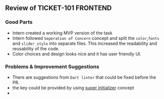 ## Review of TICKET-101 FRONTEND

### Good Parts

- Intern created a working MVP version of the task
- Intern followed `Seperation of Concern` concept and split the `color`,`fonts` and `slider_style` into separate files. This increased the readability and reusability of the code.
- Color choices and design looks nice and it has user friendly UI.

### Problems & Improvement Suggestions
- There are suggestions from `Dart linter` that could be fixed before the PR.
- the key could be provided by using [super initializer](https://dart.dev/tools/linter-rules/use_super_parameters) concept
-